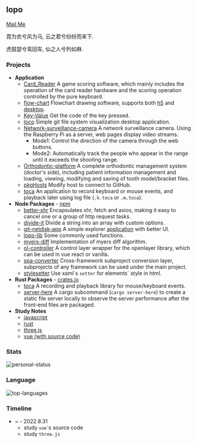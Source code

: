 ## lopo

<a href="mailto:lopo@zju.edu.cn?subject=From: Github Guest">Mail Me</a>

霓为衣兮风为马, 云之君兮纷纷而来下.

虎鼓瑟兮鸾回车, 仙之人兮列如麻.

### Projects

- **Application**
    - [Card_Reader](https://github.com/lopo12123/Card_Reader) A game scoring software, which mainly includes the operation of the card reader hardware and the scoring operation controlled by the pure keyboard.
    - [flow-chart](https://github.com/lopo12123/flow-chart) Flowchart drawing software, supports both [h5](https://lopo12123.github.io/flow-chart/) and [desktop](https://github.com/lopo12123/flow-chart/releases/download/v0.0.1/flow-chart_setup_0.0.1.exe).
    - [Key-Value](https://github.com/lopo12123/Key-Value) Get the code of the key pressed.
    - [loco](https://github.com/lopo12123/loco) Simple git file system visualization desktop application.
    - [Network-surveillance-camera](https://github.com/lopo12123/Network-surveillance-camera) A network surveillance camera. Using the Raspberry Pi as a server, web pages display video streams.
        - Mode1: Control the direction of the camera through the web buttons.
        - Mode2: Automatically track the people who appear in the range until it exceeds the shooting range.
    - [Orthodontic-platform](https://github.com/lopo12123/Orthodontic-platform) A complete orthodontic management system (doctor's side), including patient information management and loading, viewing, modifying and saving of tooth model/bracket files.
    - [pkgHosts](https://github.com/lopo12123/pkgHosts) Modify host to connect to GitHub.
    - [toca](https://github.com/lopo12123/toca-tauri) An application to record keyboard or mouse events, and playback later using log file (`.k.toca` or `.m.toca`).
- **Node Packages** - [npm](https://www.npmjs.com/)
    - [better-xhr](https://github.com/lopo12123/better-xhr) Encapsulates xhr, fetch and axios, making it easy to cancel one or a group of http request tasks.
    - [divide-it](https://github.com/lopo12123/divide-it) Divide a string into an array with custom options.
    - [git-netdisk-app](https://github.com/lopo12123/git-netdisk-app) A simple explorer [application](https://github.com/lopo12123/git-netdisk-app/releases/download/v1.0.0/cat-explorer.Setup.1.0.0.exe) with better UI.
    - [lopo-lib](https://github.com/lopo12123/lopo-lib) Some commonly used functions.
    - [myers-diff](https://github.com/lopo12123/myers-diff) Implementation of myers diff algorithm.
    - [ol-controller](https://github.com/lopo12123/ol-controller) A control layer wrapper for the openlayer library, which can be used in vue react or vanilla.
    - [spa-converter](https://github.com/lopo12123/spa-converter) Cross-framework subproject conversion layer, subprojects of any framework can be used under the main project.
    - [stylesetter](https://github.com/lopo12123/stylesetter) Use xaml\`s `setter` for elements` style in html.
- **Rust Packages** - [crates.io](https://crates.io/)
    - [toca](https://github.com/lopo12123/toca) A recording and playback library for mouse/keyboard events.
    - [server-here](https://github.com/lopo12123/server-here) A cargo subcommand (`cargo server-here`) to create a static file server locally to observe the server performance after the front-end files are packaged.
- **Study Notes**
    - [javascript](https://github.com/lopo12123/study-js)
    - [rust](https://github.com/lopo12123/study-rust)
    - [three.js](https://github.com/lopo12123/study-three)
    - [vue (with source code)](https://github.com/lopo12123/study-vue)

### Stats

![personal-status](https://github-readme-stats.vercel.app/api?username=lopo12123&show_icons=true&icon_color=718096&title_color=718096&hide_title=true&text_color=718096&bg_color=ffffff)

### Language

![top-languages](https://github-readme-stats.vercel.app/api/top-langs/?username=lopo12123&langs_count=10&hide_title=true&card_width=495&layout=compact)

### Timeline

- ~ - 2022.8.31
    - study `vue`\`s source code
    - study `three.js`
